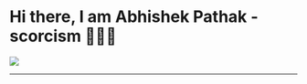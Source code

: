 
<h1>Hi there, I am Abhishek Pathak - scorcism 🙋🏽‍♂️</h1> 

[![](https://visitcount.itsvg.in/api?id=scorcism&label=Profile%20Views&color=12&icon=4&pretty=false)](https://visitcount.itsvg.in)

<hr>
<br>
